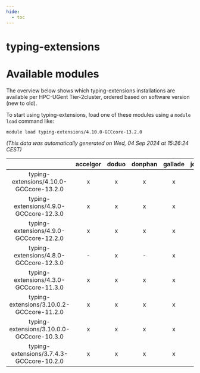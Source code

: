 ```yaml
---
hide:
  - toc
---
```


typing-extensions
=================

# Available modules


The overview below shows which typing-extensions installations are available per HPC-UGent Tier-2cluster, ordered based on software version (new to old).

To start using typing-extensions, load one of these modules using a `module load` command like:

```shell
module load typing-extensions/4.10.0-GCCcore-13.2.0
```

*(This data was automatically generated on Wed, 04 Sep 2024 at 15:26:24 CEST)*  

| |accelgor|doduo|donphan|gallade|joltik|shinx|skitty|
| :---: | :---: | :---: | :---: | :---: | :---: | :---: | :---: |
|typing-extensions/4.10.0-GCCcore-13.2.0|x|x|x|x|x|x|x|
|typing-extensions/4.9.0-GCCcore-12.3.0|x|x|x|x|x|x|x|
|typing-extensions/4.9.0-GCCcore-12.2.0|x|x|x|x|x|-|x|
|typing-extensions/4.8.0-GCCcore-12.3.0|-|x|-|x|-|-|x|
|typing-extensions/4.3.0-GCCcore-11.3.0|x|x|x|x|x|-|x|
|typing-extensions/3.10.0.2-GCCcore-11.2.0|x|x|x|x|x|-|x|
|typing-extensions/3.10.0.0-GCCcore-10.3.0|x|x|x|x|x|-|x|
|typing-extensions/3.7.4.3-GCCcore-10.2.0|x|x|x|x|x|-|x|
